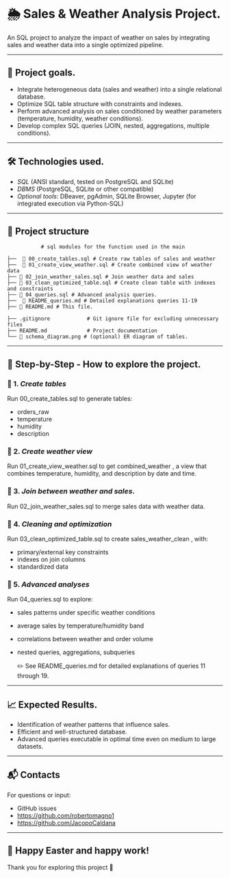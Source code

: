 # 🌦️ Sales & Weather Analysis Project.
An SQL project to analyze the impact of weather on sales by integrating sales and weather data into a single optimized pipeline.


---

## 📌 Project goals.

- Integrate heterogeneous data (sales and weather) into a single relational database.
- Optimize SQL table structure with constraints and indexes.
- Perform advanced analysis on sales conditioned by weather parameters (temperature, humidity, weather conditions).
- Develop complex SQL queries (JOIN, nested, aggregations, multiple conditions).

---

## 🛠️ Technologies used.

- *SQL* (ANSI standard, tested on PostgreSQL and SQLite)
- *DBMS* (PostgreSQL, SQLite or other compatible)
- *Optional tools*: DBeaver, pgAdmin, SQLite Browser, Jupyter (for integrated execution via Python-SQL)

---

## 📁 Project structure




               # sql modules for the function used in the main 

	├──  📜 00_create_tables.sql # Create raw tables of sales and weather
 	├──  📜 01_create_view_weather.sql # Create combined view of weather data
 	├── 📜 02_join_weather_sales.sql # Join weather data and sales
 	├── 📜 03_clean_optimized_table.sql # Create clean table with indexes and constraints
 	├── 📜 04_queries.sql # Advanced analysis queries.
 	├──  📜 README_queries.md # Detailed explanations queries 11-19
	├── 📜 README.md # This file.
        	
	├── .gitignore            # Git ignore file for excluding unnecessary files
	├── README.md             # Project documentation
	└── 📜 schema_diagram.png # (optional) ER diagram of tables.



---

## 🧭 Step-by-Step - How to explore the project.

### 🔹 1. *Create tables*
Run 00_create_tables.sql to generate tables:
- orders_raw
- temperature
- humidity
- description

### 🔹 2. *Create weather view*
Run 01_create_view_weather.sql to get combined_weather , a view that combines temperature, humidity, and description by date and time.

### 🔹 3. *Join between weather and sales*.
Run 02_join_weather_sales.sql to merge sales data with weather data.

### 🔹 4. *Cleaning and optimization*
Run 03_clean_optimized_table.sql to create sales_weather_clean , with:
- primary/external key constraints
- indexes on join columns
- standardized data

### 🔹 5. *Advanced analyses*
Run 04_queries.sql to explore:
- sales patterns under specific weather conditions
- average sales by temperature/humidity band
- correlations between weather and order volume
- nested queries, aggregations, subqueries

	✏️ See README_queries.md for detailed explanations of queries 11 through 19.

---

## 📈 Expected Results.

- Identification of weather patterns that influence sales.
- Efficient and well-structured database.
- Advanced queries executable in optimal time even on medium to large datasets.

---

## 📬 Contacts

For questions or input:
- GitHub issues
- https://github.com/robertomagno1 
- https://github.com/JacopoCaldana

---

## 🐣 Happy Easter and happy work!  
Thank you for exploring this project 🌱






